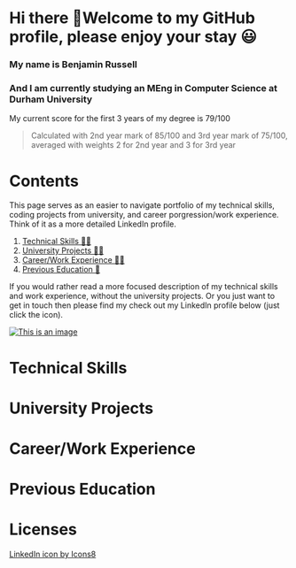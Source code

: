 # Hi there 👋Welcome to my GitHub profile, please enjoy your stay 😃

### My name is Benjamin Russell
### And I am currently studying an MEng in Computer Science at Durham University
My current score for the first 3 years of my degree is 79/100

> Calculated with 2nd year mark of 85/100 and 3rd year mark of 75/100, averaged with weights 2 for 2nd year and 
  3 for 3rd year

# Contents
This page serves as an easier to navigate portfolio of my technical skills, coding projects from university, and career porgression/work experience.
Think of it as a more detailed LinkedIn profile.

1. [Technical Skills 🧑‍💻](#technical-skills)
2. [University Projects 🧑‍🎓](#university-projects)
3. [Career/Work Experience 🧑‍💼](#careerwork-experience)
4. [Previous Education 🎒](#previous-education)

If you would rather read a more focused description of my technical skills and work experience, without the university projects. Or you just want to 
get in touch then please find my check out my LinkedIn profile below (just click the icon).

[![This is an image](https://myoctocat.com/assets/images/base-octocat.svg)](https://www.linkedin.com/in/benjamin-russell-9451ba175/)

# Technical Skills

# University Projects

# Career/Work Experience

# Previous Education

# Licenses
<a href="https://icons8.com/icon/13930/linkedin">LinkedIn icon by Icons8</a>

<!--
**propene123/propene123** is a ✨ _special_ ✨ repository because its `README.md` (this file) appears on your GitHub profile.

Here are some ideas to get you started:

- 🔭 I’m currently working on ...
- 🌱 I’m currently learning ...
- 👯 I’m looking to collaborate on ...
- 🤔 I’m looking for help with ...
- 💬 Ask me about ...
- 📫 How to reach me: ...
- 😄 Pronouns: ...
- ⚡ Fun fact: ...
-->

